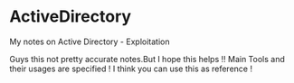 # ActiveDirectory
My notes on Active Directory - Exploitation

Guys this not pretty accurate notes.But I hope this helps !! Main Tools and their usages are specified !
I think you can use this as reference !
